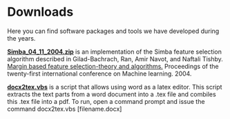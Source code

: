 # Downloads

Here you can find software packages and tools we have developed during the years. 

[**Simba_04_11_2004.zip**](Simba_04_11_2004.zip) is an implementation of the Simba feature selection algorithm described in Gilad-Bachrach, Ran, Amir Navot, and Naftali Tishby. [Margin based feature selection-theory and algorithms.](https://www.cs.huji.ac.il/labs/learning/Papers/giladbachrachnavottishby04b.pdf) Proceedings of the twenty-first international conference on Machine learning. 2004. 

[**docx2tex.vbs**](docx2tex.vbs) is a script that allows using word as a latex editor. This script extracts the text parts from a word document into a .tex file and combiles this .tex file into a pdf. To run, open a command prompt and issue the command docx2tex.vbs [filename.docx]
